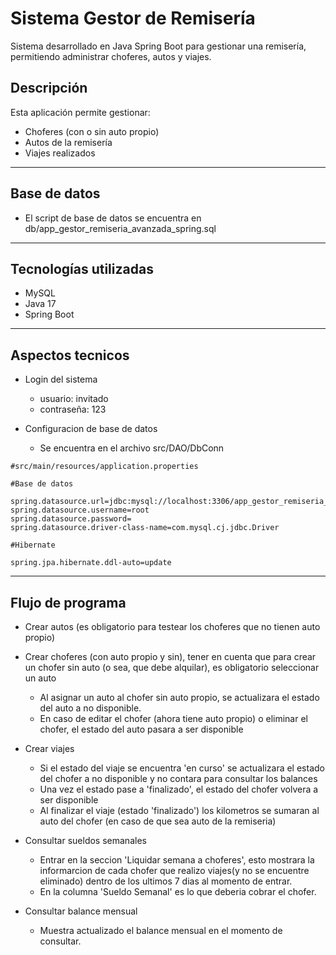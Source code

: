 # Sistema Gestor de Remisería

Sistema desarrollado en Java Spring Boot para gestionar una remisería, permitiendo administrar choferes, autos y viajes.

## Descripción

Esta aplicación permite gestionar:
- Choferes (con o sin auto propio)
- Autos de la remisería
- Viajes realizados
<hr/>

## Base de datos

- El script de base de datos se encuentra en db/app_gestor_remiseria_avanzada_spring.sql
<hr/>

## Tecnologías utilizadas

- MySQL
- Java 17
- Spring Boot
<hr/>  

## Aspectos tecnicos

- Login del sistema
  - usuario: invitado
  - contraseña: 123


- Configuracion de base de datos
  - Se encuentra en el archivo src/DAO/DbConn 

````properties
#src/main/resources/application.properties

#Base de datos

spring.datasource.url=jdbc:mysql://localhost:3306/app_gestor_remiseria_avanzada_spring
spring.datasource.username=root
spring.datasource.password=
spring.datasource.driver-class-name=com.mysql.cj.jdbc.Driver

#Hibernate

spring.jpa.hibernate.ddl-auto=update
````
<hr/>

## Flujo de programa

- Crear autos (es obligatorio para testear los choferes que no tienen auto propio)


- Crear choferes (con auto propio y sin), tener en cuenta que para crear un chofer sin auto (o sea, que debe alquilar), es obligatorio seleccionar un auto
  - Al asignar un auto al chofer sin auto propio, se actualizara el estado del auto a no disponible.
  - En caso de editar el chofer (ahora tiene auto propio) o eliminar el chofer, el estado del auto pasara a ser disponible


- Crear viajes
    - Si el estado del viaje se encuentra 'en curso' se actualizara el estado del chofer a no disponible y no contara para consultar los balances
    - Una vez el estado pase a 'finalizado', el estado del chofer volvera a ser disponible
    - Al finalizar el viaje (estado 'finalizado') los kilometros se sumaran al auto del chofer (en caso de que sea auto de la remiseria)


- Consultar sueldos semanales
  - Entrar en la seccion 'Liquidar semana a choferes', esto mostrara la informarcion de cada chofer que realizo viajes(y no se encuentre eliminado) dentro de los ultimos 7 dias al momento de entrar.
  - En la columna 'Sueldo Semanal' es lo que deberia cobrar el chofer.


- Consultar balance mensual
  - Muestra actualizado el balance mensual en el momento de consultar.
